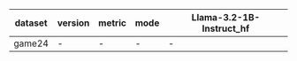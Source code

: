 | dataset | version | metric | mode | Llama-3.2-1B-Instruct_hf |
|----- | ----- | ----- | ----- | -----|
| game24 | - | - | - | - |
